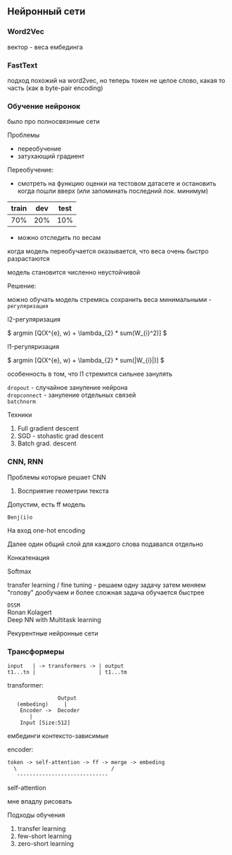 
## Нейронный сети
###  Word2Vec

вектор - веса ембединга

### FastText

подход похожий на word2vec, но теперь токен не целое слово, какая то часть (как в byte-pair encoding)

### Обучение нейронок

было про полносвязнные сети

Проблемы
* переобучение
* затухающий градиент

Переобучение:
* смотреть на функцию оценки на тестовом датасете и остановить когда пошли вверх (или запоминать последний лок. минимум)

| train | dev | test |
| --- | --- | --- |
| 70% | 20% | 10% |

* можно отследить по весам

когда модель переобучается оказывается, что веса очень быстро разрастаются

модель становится численно неустойчивой

Решение:

можно обучать модель стремясь  сохранить веса минимальными - `регуляризация`

l2-регуляризация

$ argmin [Q(X^{e}, w) + \lambda_{2} * sum(W_{i}^2)] $

l1-регуляризация

$ argmin [Q(X^{e}, w) + \lambda_{2} * sum(|W_{i}|)] $

особенность в том, что l1 стремится сильнее занулять

`dropout` - случайное зануление нейрона \
`dropconnect` - зануление отдельных связей \
`batchnorm` 

Техники
1. Full gradient descent
2. SGD - stohastic grad descent
3. Batch grad. descent

### CNN, RNN

Проблемы которые решает CNN

1. Восприятие геометрии текста 

Допустим, есть ff модель

`Benj(i)o`

На вход one-hot encoding

Далее один общий слой для каждого слова подавался  отдельно

Конкатенация

Softmax

transfer learning / fine tuning - решаем одну задачу затем меняем "голову" дообучаем и более сложная задача обучается быстрее

`DSSM` \
Ronan Kolagert \
Deep NN with Multitask learning

Рекурентные нейронные сети

### Трансформеры

```
input   | -> transformers -> | output
t1...tn |                    | t1...tm
```

transformer:
```
                Output
   (embeding)     |
    Encoder ->  Decoder
       |
    Input [Size:512]
```

ембединги контексто-зависимые


encoder:

```
token -> self-attention -> ff -> merge -> embeding
  \                              /
   -----------------------------
```

self-attention

мне впадлу рисовать

Подходы обучения
1. transfer learning
2. few-short learning
3. zero-short learning
